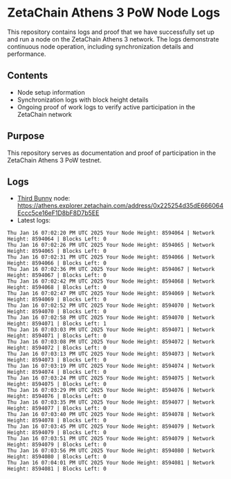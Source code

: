 # ZetaChain Athens 3 PoW Node Logs
This repository contains logs and proof that we have successfully set up and run a node on the ZetaChain Athens 3 network. The logs demonstrate continuous node operation, including synchronization details and performance.

## Contents
- Node setup information
- Synchronization logs with block height details
- Ongoing proof of work logs to verify active participation in the ZetaChain network

## Purpose
This repository serves as documentation and proof of participation in the ZetaChain Athens 3 PoW testnet.

## Logs

- [Third Bunny](https://thirdbunny.xyz/) node: https://athens.explorer.zetachain.com/address/0x225254d35dE666064Eccc5ce16eF1D8bF8D7b5EE
- Latest logs:
```
Thu Jan 16 07:02:20 PM UTC 2025 Your Node Height: 8594064 | Network Height: 8594064 | Blocks Left: 0
Thu Jan 16 07:02:26 PM UTC 2025 Your Node Height: 8594065 | Network Height: 8594065 | Blocks Left: 0
Thu Jan 16 07:02:31 PM UTC 2025 Your Node Height: 8594066 | Network Height: 8594066 | Blocks Left: 0
Thu Jan 16 07:02:36 PM UTC 2025 Your Node Height: 8594067 | Network Height: 8594067 | Blocks Left: 0
Thu Jan 16 07:02:42 PM UTC 2025 Your Node Height: 8594068 | Network Height: 8594068 | Blocks Left: 0
Thu Jan 16 07:02:47 PM UTC 2025 Your Node Height: 8594069 | Network Height: 8594069 | Blocks Left: 0
Thu Jan 16 07:02:52 PM UTC 2025 Your Node Height: 8594070 | Network Height: 8594070 | Blocks Left: 0
Thu Jan 16 07:02:58 PM UTC 2025 Your Node Height: 8594070 | Network Height: 8594071 | Blocks Left: 1
Thu Jan 16 07:03:03 PM UTC 2025 Your Node Height: 8594071 | Network Height: 8594071 | Blocks Left: 0
Thu Jan 16 07:03:08 PM UTC 2025 Your Node Height: 8594072 | Network Height: 8594072 | Blocks Left: 0
Thu Jan 16 07:03:13 PM UTC 2025 Your Node Height: 8594073 | Network Height: 8594073 | Blocks Left: 0
Thu Jan 16 07:03:19 PM UTC 2025 Your Node Height: 8594074 | Network Height: 8594074 | Blocks Left: 0
Thu Jan 16 07:03:24 PM UTC 2025 Your Node Height: 8594075 | Network Height: 8594075 | Blocks Left: 0
Thu Jan 16 07:03:29 PM UTC 2025 Your Node Height: 8594076 | Network Height: 8594076 | Blocks Left: 0
Thu Jan 16 07:03:35 PM UTC 2025 Your Node Height: 8594077 | Network Height: 8594077 | Blocks Left: 0
Thu Jan 16 07:03:40 PM UTC 2025 Your Node Height: 8594078 | Network Height: 8594078 | Blocks Left: 0
Thu Jan 16 07:03:45 PM UTC 2025 Your Node Height: 8594079 | Network Height: 8594079 | Blocks Left: 0
Thu Jan 16 07:03:51 PM UTC 2025 Your Node Height: 8594079 | Network Height: 8594079 | Blocks Left: 0
Thu Jan 16 07:03:56 PM UTC 2025 Your Node Height: 8594080 | Network Height: 8594080 | Blocks Left: 0
Thu Jan 16 07:04:01 PM UTC 2025 Your Node Height: 8594081 | Network Height: 8594081 | Blocks Left: 0
```

